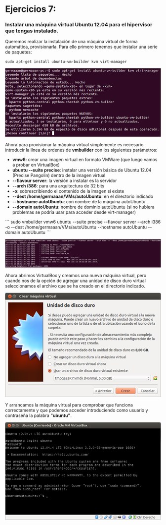 # Ejercicios 7:
### Instalar una máquina virtual Ubuntu 12.04 para el hipervisor que tengas instalado.

Queremos realizar la instalación de una máquina virtual de forma automática, provisionarla. Para ello primero tenemos que instalar una serie de paquetes:

```
sudo apt-get install ubuntu-vm-builder kvm virt-manager
```

![eje07_img01](imagenes/eje07_img01.png)

Ahora para provisionar la máquina virtual simplemente es necesario introducir la línea de ordenes de **vmbuilder** con los siguientes parámetros:

* **vmw6**: crear una imagen virtual en formato VMWare (que luego vamos a probar en VirtualBox)
* **ubuntu --suite precise**: instalar una versión básica de Ubuntu 12.04 (Precise Pangolin) dentro de la imagen virtual
* **--flavour server**: la versión a instalar es la servidor
* **--arch i386**: para una arquitectura de 32 bits
* **-o**: sobrescribiendo el contenido de la imagen si existe
* **--dest /home/germaaan/VMs/autoUbuntu**: en el directorio indicado
* **--hostname autoUbuntu**: con nombre de la máquina autoUbuntu
* **--domain autoUbuntu**: nombre de dominio autoUbuntu (si no hubiera problemas se podría usar para acceder desde virt-manager)

´´´
sudo vmbuilder vmw6 ubuntu --suite precise --flavour server --arch i386 -o --dest /home/germaaan/VMs/autoUbuntu --hostname autoUbuntu --domain autoUbuntu
´´´

![eje07_img02](imagenes/eje07_img02.png)

Ahora abrimos VirtualBox y creamos una nueva máquina virtual, pero cuando nos de la opción de agregar una unidad de disco duro virtual seleccionamos el archivo que se ha creado en el directorio indicado.

![eje07_img03](imagenes/eje07_img03.png)

Y arrancamos la máquina virtual para comprobar que funciona correctamente y que podemos acceder introduciendo como usuario y contraseña la palabra **"ubuntu"**.

![eje07_img04](imagenes/eje07_img04.png)
